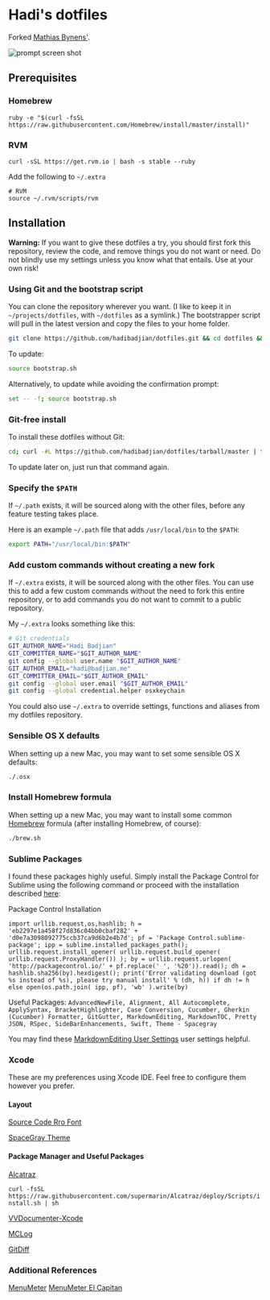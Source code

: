 # Hadi's dotfiles

Forked [Mathias Bynens'](https://github.com/mathiasbynens/dotfiles).

![prompt screen shot](https://igcdn-photos-h-a.akamaihd.net/hphotos-ak-xaf1/t51.2885-15/e35/c71.0.307.307/11821719_1607065079554863_1490092418_n.jpg)

## Prerequisites

### Homebrew
`ruby -e "$(curl -fsSL https://raw.githubusercontent.com/Homebrew/install/master/install)"`

### RVM
`curl -sSL https://get.rvm.io | bash -s stable --ruby`

Add the following to `~/.extra`
```
# RVM
source ~/.rvm/scripts/rvm
```

## Installation

**Warning:** If you want to give these dotfiles a try, you should first fork this repository, review the code, and remove things you do not want or need. Do not blindly use my settings unless you know what that entails. Use at your own risk!

### Using Git and the bootstrap script

You can clone the repository wherever you want. (I like to keep it in `~/projects/dotfiles`, with `~/dotfiles` as a symlink.) The bootstrapper script will pull in the latest version and copy the files to your home folder.

```bash
git clone https://github.com/hadibadjian/dotfiles.git && cd dotfiles && source bootstrap.sh
```

To update:

```bash
source bootstrap.sh
```

Alternatively, to update while avoiding the confirmation prompt:

```bash
set -- -f; source bootstrap.sh
```

### Git-free install

To install these dotfiles without Git:

```bash
cd; curl -#L https://github.com/hadibadjian/dotfiles/tarball/master | tar -xzv --strip-components 1 --exclude={README.md,bootstrap.sh,LICENSE-MIT.txt}
```

To update later on, just run that command again.

### Specify the `$PATH`

If `~/.path` exists, it will be sourced along with the other files, before any feature testing takes place.

Here is an example `~/.path` file that adds `/usr/local/bin` to the `$PATH`:

```bash
export PATH="/usr/local/bin:$PATH"
```

### Add custom commands without creating a new fork

If `~/.extra` exists, it will be sourced along with the other files. You can use this to add a few custom commands without the need to fork this entire repository, or to add commands you do not want to commit to a public repository.

My `~/.extra` looks something like this:

```bash
# Git credentials
GIT_AUTHOR_NAME="Hadi Badjian"
GIT_COMMITTER_NAME="$GIT_AUTHOR_NAME"
git config --global user.name "$GIT_AUTHOR_NAME"
GIT_AUTHOR_EMAIL="hadi@badjian.me"
GIT_COMMITTER_EMAIL="$GIT_AUTHOR_EMAIL"
git config --global user.email "$GIT_AUTHOR_EMAIL"
git config --global credential.helper osxkeychain
```

You could also use `~/.extra` to override settings, functions and aliases from my dotfiles repository.

### Sensible OS X defaults

When setting up a new Mac, you may want to set some sensible OS X defaults:

```bash
./.osx
```

### Install Homebrew formula

When setting up a new Mac, you may want to install some common [Homebrew](http://brew.sh/) formula (after installing Homebrew, of course):

```bash
./brew.sh
```

### Sublime Packages

I found these packages highly useful. Simply install the Package Control for Sublime using the following command or proceed with the installation described [here](https://packagecontrol.io/installation):

Package Control Installation
```
import urllib.request,os,hashlib; h = 'eb2297e1a458f27d836c04bb0cbaf282' + 'd0e7a3098092775ccb37ca9d6b2e4b7d'; pf = 'Package Control.sublime-package'; ipp = sublime.installed_packages_path(); urllib.request.install_opener( urllib.request.build_opener( urllib.request.ProxyHandler()) ); by = urllib.request.urlopen( 'http://packagecontrol.io/' + pf.replace(' ', '%20')).read(); dh = hashlib.sha256(by).hexdigest(); print('Error validating download (got %s instead of %s), please try manual install' % (dh, h)) if dh != h else open(os.path.join( ipp, pf), 'wb' ).write(by)
```

Useful Packages:
`AdvancedNewFile, Alignment, All Autocomplete, ApplySyntax, BracketHighlighter, Case Conversion, Cucumber, Gherkin (Cucumber) Formatter, GitGutter, MarkdownEditing, MarkdownTOC, Pretty JSON, RSpec, SideBarEnhancements, Swift, Theme - Spacegray`

You may find these [MarkdownEditing User Settings](init/Markdown.sublime-settings) user settings helpful.

### Xcode

These are my preferences using Xcode IDE. Feel free to configure them however you prefer.

#### Layout
[Source Code Rro Font](https://github.com/adobe-fonts/source-code-pro)

[SpaceGray Theme](https://github.com/zdne/spacegray-xcode)

#### Package Manager and Useful Packages
[Alcatraz](http://alcatraz.io)

`curl -fsSL https://raw.githubusercontent.com/supermarin/Alcatraz/deploy/Scripts/install.sh | sh`

[VVDocumenter-Xcode](https://github.com/onevcat/VVDocumenter-Xcode)

[MCLog](https://github.com/yuhua-chen/MCLog)

[GitDiff](https://github.com/johnno1962/GitDiff)

### Additional References

[MenuMeter](http://www.ragingmenace.com/software/menumeters/index.html)
[MenuMeter El Capitan](https://github.com/yujitach/MenuMeters)
